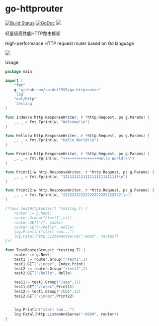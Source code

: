 # go-httprouter
[![Build Status](https://travis-ci.org/spider1998/go-httprouter.svg?branch=master)](https://travis-ci.org/spider1998/go-httprouter)
[![GoDoc](http://godoc.org/github.com/spider1998/go-httprouter?status.svg)](http://godoc.org/github.com/spider1998/go-httprouter)
![](https://img.shields.io/badge/language-Go-orange.svg)


轻量级高性能HTTP路由框架

High-performance HTTP request router based on Go language

![](https://timgsa.baidu.com/timg?image&quality=80&size=b9999_10000&sec=1562330784049&di=bba8782630e41c2b0399600e48a1f9e2&imgtype=0&src=http%3A%2F%2Fimg.mp.itc.cn%2Fupload%2F20161129%2F130444cd837c49c7bef4239afe39dc2f.jpg)  


Usage
```Go
package main

import (
	"fmt"
	g "github.com/spider1998/go-httprouter"
	`log`
	"net/http"
	`testing`
)

func Index(w http.ResponseWriter, r *http.Request, ps g.Params) {
	_, _ = fmt.Fprint(w, "Welcome!\n")
}

func Hello(w http.ResponseWriter, r *http.Request, ps g.Params) {
	_, _ = fmt.Fprint(w, "Hello World!\n")
}

func Print(w http.ResponseWriter, r *http.Request, ps g.Params) {
	_, _ = fmt.Fprint(w, "++++++++++++++++Hello World!\n")
}

func Print11(w http.ResponseWriter, r *http.Request, ps g.Params) {
	_, _ = fmt.Fprint(w, "111111111111111111111111!\n")
}

func Print22(w http.ResponseWriter, r *http.Request, ps g.Params) {
	_, _ = fmt.Fprint(w, "22222222222222222222222222!\n")
}

/*func TestHttptouter(t *testing.T) {
	router := g.New()
	router.Group("/test1",nil)
	router.GET("/", Index)
	router.GET("/hello", Hello)
	log.Println("start run...")
	log.Fatal(http.ListenAndServe(":8080", router))
}*/

func TestRouterGroup(t *testing.T) {
	router := g.New()
	test1 := router.Group("/test1",1)
	test1.GET("/index", Index,Print)
	test2 := router.Group("/test2",2)
	test2.GET("/hello", Hello)

	tes11:= test1.Group("/aaa",11)
	tes11.GET("/index",Print11)
	tes12:= test1.Group("/bbb",12)
	tes12.GET("/index",Print22)


	log.Println("start run...")
	log.Fatal(http.ListenAndServe(":8080", router))
}
```
